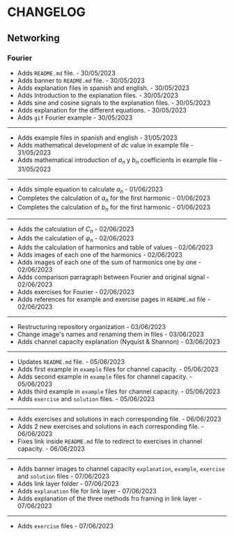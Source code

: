 # CHANGELOG 

## Networking 

### Fourier 

- Adds `README.md` file. - 30/05/2023
- Adds banner to `README.md` file. - 30/05/2023
- Adds explanation files in spanish and english. - 30/05/2023
- Adds Introduction to the explanation files. - 30/05/2023
- Adds sine and cosine signals to the explanation files. - 30/05/2023
- Adds explanation for the different equations. - 30/05/2023
- Adds `gif` Fourier example - 30/05/2023
---
- Adds example files in spanish and english - 31/05/2023
- Adds mathematical development of *dc* value in example file - 31/05/2023
- Adds mathematical introduction of $a_n$ y $b_n$ coefficients in example file - 31/05/2023
---
- Adds simple equation to calculate $a_n$ - 01/06/2023
- Completes the calculation of $a_n$ for the first harmonic - 01/06/2023
- Completes the calculation of $b_n$ for the first harmonic - 01/06/2023
---
- Adds the calculation of $C_n$ - 02/06/2023
- Adds the calculation of $\varphi_n$ - 02/06/2023
- Adds the calculation of harmonics and table of values - 02/06/2023
- Adds images of each one of the harmonics - 02/06/2023
- Adds images of each one of the sum of harmonics one by one - 02/06/2023
- Adds comparison parragraph between Fourier and original signal - 02/06/2023
- Adds exercises for Fourier - 02/06/2023
- Adds references for example and exercise pages in `README.md` file - 02/06/2023
---
- Restructuring repository organization - 03/06/2023
- Change image's names and renaming them in files - 03/06/2023
- Adds channel capacity explanation (Nyquist & Shannon) - 03/06/2023
---
- Updates `README.md` file. - 05/06/2023
- Adds first example in `example` files for channel capacity. - 05/06/2023
- Adds second example in `example` files for channel capacity. - 05/06/2023
- Adds third example in `example` files for channel capacity. - 05/06/2023
- Adds `exercise` and `solution` files. - 05/06/2023
---
- Adds exercises and solutions in each corresponding file. - 06/06/2023
- Adds 2 new exercises and solutions in each corresponding file. - 06/06/2023
- Fixes link inside `README.md` file to redirect to exercises in channel capacity. - 06/06/2023
---
- Adds banner images to channel capacity `explanation`, `example`, `exercise` and `solution` files - 07/06/2023
- Adds link layer folder - 07/06/2023
- Adds `explanation` file for link layer - 07/06/2023
- Adds explanation of the three methods fro framing in link layer - 07/06/2023
---
- Adds `exercise` files - 07/06/2023